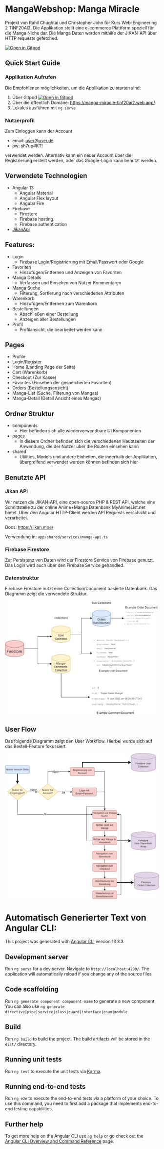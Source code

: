 # MangaWebshop: Manga Miracle

Projekt von Rahil Chughtai und Christopher John für Kurs Web-Engineering 2 TINF20AI2.
Die Applikation stellt eine e-commerce Plattform speziell für die Manga Niche dar.
Die Manga Daten werden mithilfe der JIKAN-API über HTTP requests gefetched.

[![Open in Gitpod](https://gitpod.io/button/open-in-gitpod.svg)](https://gitpod.io/#https://github.com/DHBW-Vilas/20ai2-webeng-II-mangawebshop/tree/project)

## **Quick Start Guide**

### Applikation Aufrufen

Die Empfohlenen möglichkeiten, um die Applikation zu starten sind:

1. Über Gitpod
[![Open in Gitpod](https://gitpod.io/button/open-in-gitpod.svg)](https://gitpod.io/#https://github.com/DHBW-Vilas/20ai2-webeng-II-mangawebshop/tree/project)
2. Über die öffentlich Domäne: https://manga-miracle-tinf20ai2.web.app/
3. Lokales ausführen mit `ng serve`

### Nutzerprofil

Zum Einloggen kann der Account

- email: user@user.de
- pw: sh7up#KT!

verwendet werden. Alternativ kann ein neuer Account über die Registrierung erstellt werden, oder das Google-Login kann benutzt werden.

## Verwendete Technologien

- Angular 13
  - Angular Material
  - Angular Flex layout
  - Angular Fire
- Firebase
  - Firestore
  - Firebase hosting
  - Firebase authentication
- [JikanApi](https://jikan.moe/)

## **Features:**

- Login
  - Firebase Login/Registrierung mit Email/Passwort oder Google
- Favoriten
  - Hinzufügen/Entfernen und Anzeigen von Favoriten
- Manga Details
  - Verfassen und Einsehen von Nutzer Kommentaren
- Manga Suche
  - Filterung, Sortierung nach verschiedenen Attributen
- Warenkorb
  - Hinzufügen/Entfernen zum Warenkorb
- Bestellungen
  - Abschließen einer Bestellung
  - Anzeigen aller Bestellungen
- Profil
  - Profilansicht, die bearbeitet werden kann

## Pages

- Profile
- Login/Register
- Home (Landing Page der Seite)
- Cart (Warenkorb)
- Checkout (Zur Kasse)
- Favorites (Einsehen der gespeicherten Favoriten)
- Orders (Bestellungsansicht)
- Manga-List (Suche, Filterung von Mangas)
- Manga-Detail (Detail Ansicht eines Mangas)

## **Ordner Struktur**

- components
  - Hier befinden sich alle wiederverwendbare UI Komponenten
- pages
  - In diesem Ordner befinden sich die verschiedenen Hauptseiten der Anwendung, die der Nutzer über die Routen einsehen kann
- shared
  - Utilities, Models und andere Einheiten, die innerhalb der Applikation, übergreifend verwendet werden können befinden sich hier

## Benutzte API

### Jikan API

Wir nutzen die JIKAN-API, eine
open-source PHP & REST API, welche eine Schnittstelle zu der online Anime+Manga Datenbank MyAnimeList.net bietet. Über den Angular HTTP-Client werden API Requests verschickt und verarbeitet.

Docs: https://jikan.moe/

Verwendung in: `app/shared/services/manga-api.ts`

### Firebase Firestore

Zur Persistenz von Daten wird der Firestore Service von Firebase genutzt. Das Login wird auch über den Firebase Service gehandled.

### Datenstruktur

Firebase Firestore nutzt eine Collection/Document basierte Datenbank. Das Diagramm zeigt die verwendete Struktur.

![data diagram](/src/assets/readme/data.jpg)

## User Flow

Das folgende Diagramm zeigt den User Workflow. Hierbei wurde sich auf das Bestell-Feature fokussiert.

![workflow diagram](/src/assets/readme/workflow.jpg)

# Automatisch Generierter Text von Angular CLI:

This project was generated with [Angular CLI](https://github.com/angular/angular-cli) version 13.3.3.

## Development server

Run `ng serve` for a dev server. Navigate to `http://localhost:4200/`. The application will automatically reload if you change any of the source files.

## Code scaffolding

Run `ng generate component component-name` to generate a new component. You can also use `ng generate directive|pipe|service|class|guard|interface|enum|module`.

## Build

Run `ng build` to build the project. The build artifacts will be stored in the `dist/` directory.

## Running unit tests

Run `ng test` to execute the unit tests via [Karma](https://karma-runner.github.io).

## Running end-to-end tests

Run `ng e2e` to execute the end-to-end tests via a platform of your choice. To use this command, you need to first add a package that implements end-to-end testing capabilities.

## Further help

To get more help on the Angular CLI use `ng help` or go check out the [Angular CLI Overview and Command Reference](https://angular.io/cli) page.

